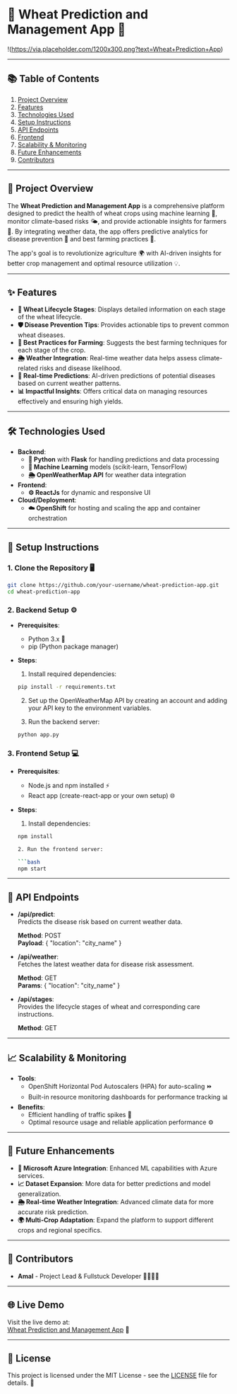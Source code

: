 
# **🌾 Wheat Prediction and Management App** 🌾

!(https://via.placeholder.com/1200x300.png?text=Wheat+Prediction+App)

---

## **📚 Table of Contents**

1. [Project Overview](#project-overview)
2. [Features](#features)
3. [Technologies Used](#technologies-used)
4. [Setup Instructions](#setup-instructions)
5. [API Endpoints](#api-endpoints)
6. [Frontend](#frontend)
7. [Scalability & Monitoring](#scalability--monitoring)
8. [Future Enhancements](#future-enhancements)
9. [Contributors](#contributors)

---

## **🌱 Project Overview**

The **Wheat Prediction and Management App** is a comprehensive platform designed to predict the health of wheat crops using machine learning 🤖, monitor climate-based risks 🌤️, and provide actionable insights for farmers 🌾. By integrating weather data, the app offers predictive analytics for disease prevention 🦠 and best farming practices 🌾. 

The app's goal is to revolutionize agriculture 🌍 with AI-driven insights for better crop management and optimal resource utilization 💡.

---

## **✨ Features**

- **🌾 Wheat Lifecycle Stages**: Displays detailed information on each stage of the wheat lifecycle.
- **🛡️ Disease Prevention Tips**: Provides actionable tips to prevent common wheat diseases.
- **🌱 Best Practices for Farming**: Suggests the best farming techniques for each stage of the crop.
- **🌦️ Weather Integration**: Real-time weather data helps assess climate-related risks and disease likelihood.
- **🔮 Real-time Predictions**: AI-driven predictions of potential diseases based on current weather patterns.
- **📊 Impactful Insights**: Offers critical data on managing resources effectively and ensuring high yields.

---

## **🛠️ Technologies Used**

- **Backend**: 
  - **🐍 Python** with **Flask** for handling predictions and data processing
  - **🤖 Machine Learning** models (scikit-learn, TensorFlow)
  - **🌦️ OpenWeatherMap API** for weather data integration
- **Frontend**: 
  - **⚙️ ReactJs** for dynamic and responsive UI
- **Cloud/Deployment**:
  - **☁️ OpenShift** for hosting and scaling the app and container orchestration
---

## **📝 Setup Instructions**

### 1. **Clone the Repository** 🖥️

```bash
git clone https://github.com/your-username/wheat-prediction-app.git
cd wheat-prediction-app
```

### 2. **Backend Setup** ⚙️

- **Prerequisites**: 
  - Python 3.x 🐍
  - pip (Python package manager)

- **Steps**:
  1. Install required dependencies:
  
  ```bash
  pip install -r requirements.txt
  ```

  2. Set up the OpenWeatherMap API by creating an account and adding your API key to the environment variables.

  3. Run the backend server:
  
  ```bash
  python app.py
  ```

### 3. **Frontend Setup** 💻

- **Prerequisites**: 
  - Node.js and npm installed ⚡
  - React app (create-react-app or your own setup) 🌐

- **Steps**:
  1. Install dependencies:
  
  ```bash
  npm install

  2. Run the frontend server:

  ```bash
  npm start

---

## **📡 API Endpoints**

- **/api/predict**:  
  Predicts the disease risk based on current weather data.
  
  **Method**: POST  
  **Payload**: { "location": "city_name" }  

- **/api/weather**:  
  Fetches the latest weather data for disease risk assessment.
  
  **Method**: GET  
  **Params**: { "location": "city_name" }

- **/api/stages**:  
  Provides the lifecycle stages of wheat and corresponding care instructions.
  
  **Method**: GET  

---

## **📈 Scalability & Monitoring**

- **Tools**: 
  - OpenShift Horizontal Pod Autoscalers (HPA) for auto-scaling ⏩  
  - Built-in resource monitoring dashboards for performance tracking 📊  
- **Benefits**:  
  - Efficient handling of traffic spikes 🚀  
  - Optimal resource usage and reliable application performance ⚙️  

---

## **🚀 Future Enhancements**

- **🔮 Microsoft Azure Integration**: Enhanced ML capabilities with Azure services.
- **📈 Dataset Expansion**: More data for better predictions and model generalization.
- **🌦️ Real-time Weather Integration**: Advanced climate data for more accurate risk prediction.
- **🌍 Multi-Crop Adaptation**: Expand the platform to support different crops and regional specifics.

---

## **🙌 Contributors**

- **Amal** - Project Lead & Fullstuck Developer 👨‍💻🎨🔧

---

## **🌐 Live Demo**

Visit the live demo at:  
[Wheat Prediction and Management App](http://front-maythistime.apps.eu46r.prod.ole.redhat.com/) 🌟

---

## **📜 License**

This project is licensed under the MIT License - see the [LICENSE](LICENSE) file for details. 📑

